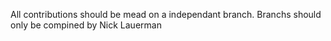 All contributions should be mead on a independant branch.
Branchs should only be compined by Nick Lauerman
